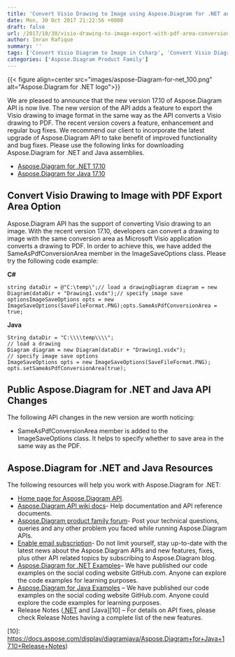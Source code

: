 ```yaml
---
title: 'Convert Visio Drawing to Image using Aspose.Diagram for .NET and Java'
date: Mon, 30 Oct 2017 21:22:56 +0000
draft: false
url: /2017/10/30/visio-drawing-to-image-export-with-pdf-area-conversion-using-aspose.diagram-for-.net-api/
author: Imran Rafique
summary: ''
tags: ['Convert Visio Diagram to Image in Csharp', 'Convert Visio Diagram to Image in Java']
categories: ['Aspose.Diagram Product Family']
---
```




{{< figure align=center src="images/aspose-Diagram-for-net_100.png" alt="Aspose.Diagram for .NET logo">}}


We are pleased to announce that the new version 17.10 of Aspose.Diagram API is now live. The new version of the API adds a feature to export the Visio drawing to image format in the same way as the API converts a Visio drawing to PDF. The recent version covers a feature, enhancement and regular bug fixes. We recommend our client to incorporate the latest upgrade of Aspose.Diagram API to take benefit of improved functionality and bug fixes. Please use the following links for downloading Aspose.Diagram for .NET and Java assemblies.

*   [Aspose.Diagram for .NET 17.10][1]
*   [Aspose.Diagram for Java 17.10][2]

## Convert Visio Drawing to Image with PDF Export Area Option

Aspose.Diagram API has the support of converting Visio drawing to an image. With the recent version 17.10, developers can convert a drawing to image with the same conversion area as Microsoft Visio application converts a drawing to PDF. In order to achieve this, we have added the SameAsPdfConversionArea member in the ImageSaveOptions class. Please try the following code example:

**C#**

```
string dataDir = @"C:\temp\";// load a drawingDiagram diagram = new Diagram(dataDir + "Drawing1.vsdx");// specify image save optionsImageSaveOptions opts = new ImageSaveOptions(SaveFileFormat.PNG);opts.SameAsPdfConversionArea = true;
```

**Java**

```
String dataDir = "C:\\\\temp\\\\";  
// load a drawing  
Diagram diagram = new Diagram(dataDir + "Drawing1.vsdx");  
// specify image save options  
ImageSaveOptions opts = new ImageSaveOptions(SaveFileFormat.PNG);  
opts.setSameAsPdfConversionArea(true);
```

## Public Aspose.Diagram for .NET and Java API Changes

The following API changes in the new version are worth noticing:

*   SameAsPdfConversionArea member is added to the ImageSaveOptions class. It helps to specify whether to save area in the same way as the PDF.

## Aspose.Diagram for .NET and Java Resources

The following resources will help you work with Aspose.Diagram for .NET:

*   [Home page for Aspose.Diagram API][3].
*   [Aspose.Diagram API wiki docs][4]\- Help documentation and API reference documents.
*   [Aspose.Diagram product family forum][5]\- Post your technical questions, queries and any other problem you faced while running Aspose.Diagram APIs.
*   [Enable email subscription][6]\- Do not limit yourself, stay up-to-date with the latest news about the Aspose.Diagram APIs and new features, fixes, plus other API related topics by subscribing to Aspose.Diagram blog.
*   [Aspose.Diagram for .NET Examples][7]– We have published our code examples on the social coding website GitHub.com. Anyone can explore the code examples for learning purposes.
*   [Aspose.Diagram for Java Examples][8] – We have published our code examples on the social coding website GitHub.com. Anyone could explore the code examples for learning purposes.
*   Release Notes ([.NET][9] and [Java][10] – For details on API fixes, please check Release Notes having a complete list of the new features.




[1]: https://downloads.aspose.com/diagram/net/new-releases/aspose.diagram-for-.net-17.10/
[2]: https://downloads.aspose.com/diagram/java/new-releases/aspose.diagram-for-java-17.10/
[3]: https://products.aspose.com/diagram
[4]: https://docs.aspose.com/display/diagramproductfamily/Home
[5]: https://forum.aspose.com/c/diagram
[6]: https://blog.aspose.com/category/aspose-products/aspose-diagram-product-family/
[7]: https://github.com/asposediagram/Aspose_diagram_NET
[8]: https://github.com/asposediagram/Aspose_Diagram_Java
[9]: https://docs.aspose.com/display/diagramnet/Aspose.Diagram+for+.NET+17.10+Release+Notes
[10]: https://docs.aspose.com/display/diagramjava/Aspose.Diagram+for+Java+17.10+Release+Notes)




